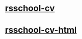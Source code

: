 # [rsschool-cv](https://funikovsky.github.io/rsschool-cv/cv)

# [rsschool-cv-html](https://funikovsky.github.io/rsschool-cv/)
